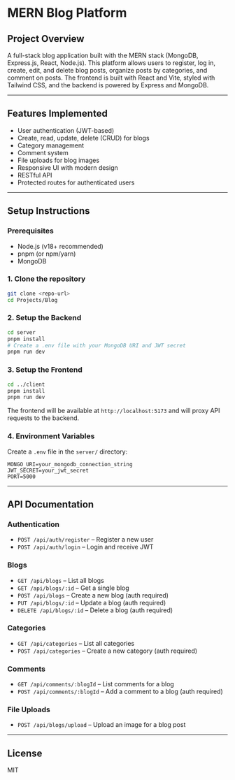
# MERN Blog Platform

## Project Overview

A full-stack blog application built with the MERN stack (MongoDB, Express.js, React, Node.js). This platform allows users to register, log in, create, edit, and delete blog posts, organize posts by categories, and comment on posts. The frontend is built with React and Vite, styled with Tailwind CSS, and the backend is powered by Express and MongoDB.

---

## Features Implemented

- User authentication (JWT-based)
- Create, read, update, delete (CRUD) for blogs
- Category management
- Comment system
- File uploads for blog images
- Responsive UI with modern design
- RESTful API
- Protected routes for authenticated users

---

## Setup Instructions

### Prerequisites
- Node.js (v18+ recommended)
- pnpm (or npm/yarn)
- MongoDB

### 1. Clone the repository
```sh
git clone <repo-url>
cd Projects/Blog
```

### 2. Setup the Backend
```sh
cd server
pnpm install
# Create a .env file with your MongoDB URI and JWT secret
pnpm run dev
```

### 3. Setup the Frontend
```sh
cd ../client
pnpm install
pnpm run dev
```

The frontend will be available at `http://localhost:5173` and will proxy API requests to the backend.

### 4. Environment Variables
Create a `.env` file in the `server/` directory:
```
MONGO_URI=your_mongodb_connection_string
JWT_SECRET=your_jwt_secret
PORT=5000
```

---

## API Documentation

### Authentication
- `POST /api/auth/register` – Register a new user
- `POST /api/auth/login` – Login and receive JWT

### Blogs
- `GET /api/blogs` – List all blogs
- `GET /api/blogs/:id` – Get a single blog
- `POST /api/blogs` – Create a new blog (auth required)
- `PUT /api/blogs/:id` – Update a blog (auth required)
- `DELETE /api/blogs/:id` – Delete a blog (auth required)

### Categories
- `GET /api/categories` – List all categories
- `POST /api/categories` – Create a new category (auth required)

### Comments
- `GET /api/comments/:blogId` – List comments for a blog
- `POST /api/comments/:blogId` – Add a comment to a blog (auth required)

### File Uploads
- `POST /api/blogs/upload` – Upload an image for a blog post

---

## License

MIT

